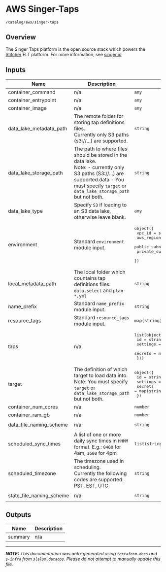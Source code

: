 
# AWS Singer-Taps

`/catalog/aws/singer-taps`

## Overview


The Singer Taps platform is the open source stack which powers the [Stitcher](https://www.stitcher.com) ELT platform. For more information, see [singer.io](https://singer.io)

## Inputs

| Name | Description | Type | Default | Required |
|------|-------------|------|---------|:-----:|
| container\_command | n/a | `any` | n/a | yes |
| container\_entrypoint | n/a | `any` | n/a | yes |
| container\_image | n/a | `any` | n/a | yes |
| data\_lake\_metadata\_path | The remote folder for storing tap definitions files.<br>Currently only S3 paths (s3://...) are supported. | `string` | n/a | yes |
| data\_lake\_storage\_path | The path to where files should be stored in the data lake.<br>Note:  - currently only S3 paths (S3://...) are supported.data  - You must specify `target` or `data_lake_storage_path` but not both. | `string` | n/a | yes |
| data\_lake\_type | Specify `S3` if loading to an S3 data lake, otherwise leave blank. | `any` | n/a | yes |
| environment | Standard `environment` module input. | <pre>object({<br>    vpc_id          = string<br>    aws_region      = string<br>    public_subnets  = list(string)<br>    private_subnets = list(string)<br>  })</pre> | n/a | yes |
| local\_metadata\_path | The local folder which countains tap definitions files: `data.select` and `plan-*.yml` | `string` | n/a | yes |
| name\_prefix | Standard `name_prefix` module input. | `string` | n/a | yes |
| resource\_tags | Standard `resource_tags` module input. | `map(string)` | n/a | yes |
| taps | n/a | <pre>list(object({<br>    id       = string<br>    settings = map(string)<br>    secrets  = map(string)<br>  }))</pre> | n/a | yes |
| target | The definition of which target to load data into.<br>Note: You must specify `target` or `data_lake_storage_path` but not both. | <pre>object({<br>    id       = string<br>    settings = map(string)<br>    secrets  = map(string)<br>  })</pre> | n/a | yes |
| container\_num\_cores | n/a | `number` | `0.5` | no |
| container\_ram\_gb | n/a | `number` | `1` | no |
| data\_file\_naming\_scheme | n/a | `string` | `"{tap}/{table}/v{version}/{file}"` | no |
| scheduled\_sync\_times | A list of one or more daily sync times in `HHMM` format. E.g.: `0400` for 4am, `1600` for 4pm | `list(string)` | `[]` | no |
| scheduled\_timezone | The timezone used in scheduling.<br>Currently the following codes are supported: PST, EST, UTC | `string` | `"PT"` | no |
| state\_file\_naming\_scheme | n/a | `string` | `"{tap}/{table}/state/{tap}-{table}-v{version}-state.json"` | no |

## Outputs

| Name | Description |
|------|-------------|
| summary | n/a |

---------------------

_**NOTE:** This documentation was auto-generated using
`terraform-docs` and `s-infra` from `slalom.dataops`.
Please do not attempt to manually update this file._
